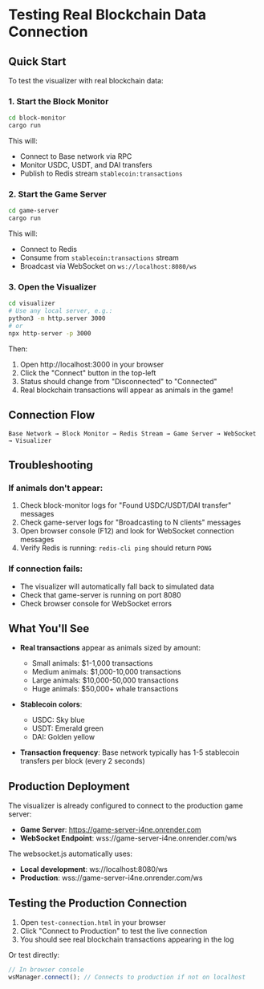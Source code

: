 # Testing Real Blockchain Data Connection

## Quick Start

To test the visualizer with real blockchain data:

### 1. Start the Block Monitor
```bash
cd block-monitor
cargo run
```
This will:
- Connect to Base network via RPC
- Monitor USDC, USDT, and DAI transfers
- Publish to Redis stream `stablecoin:transactions`

### 2. Start the Game Server
```bash
cd game-server
cargo run
```
This will:
- Connect to Redis
- Consume from `stablecoin:transactions` stream
- Broadcast via WebSocket on `ws://localhost:8080/ws`

### 3. Open the Visualizer
```bash
cd visualizer
# Use any local server, e.g.:
python3 -m http.server 3000
# or
npx http-server -p 3000
```

Then:
1. Open http://localhost:3000 in your browser
2. Click the "Connect" button in the top-left
3. Status should change from "Disconnected" to "Connected"
4. Real blockchain transactions will appear as animals in the game!

## Connection Flow

```
Base Network → Block Monitor → Redis Stream → Game Server → WebSocket → Visualizer
```

## Troubleshooting

### If animals don't appear:
1. Check block-monitor logs for "Found USDC/USDT/DAI transfer" messages
2. Check game-server logs for "Broadcasting to N clients" messages
3. Open browser console (F12) and look for WebSocket connection messages
4. Verify Redis is running: `redis-cli ping` should return `PONG`

### If connection fails:
- The visualizer will automatically fall back to simulated data
- Check that game-server is running on port 8080
- Check browser console for WebSocket errors

## What You'll See

- **Real transactions** appear as animals sized by amount:
  - Small animals: $1-1,000 transactions
  - Medium animals: $1,000-10,000 transactions  
  - Large animals: $10,000-50,000 transactions
  - Huge animals: $50,000+ whale transactions

- **Stablecoin colors**:
  - USDC: Sky blue
  - USDT: Emerald green
  - DAI: Golden yellow

- **Transaction frequency**: Base network typically has 1-5 stablecoin transfers per block (every 2 seconds)

## Production Deployment

The visualizer is already configured to connect to the production game server:

- **Game Server**: https://game-server-i4ne.onrender.com
- **WebSocket Endpoint**: wss://game-server-i4ne.onrender.com/ws

The websocket.js automatically uses:
- **Local development**: ws://localhost:8080/ws
- **Production**: wss://game-server-i4ne.onrender.com/ws

## Testing the Production Connection

1. Open `test-connection.html` in your browser
2. Click "Connect to Production" to test the live connection
3. You should see real blockchain transactions appearing in the log

Or test directly:
```javascript
// In browser console
wsManager.connect(); // Connects to production if not on localhost
```